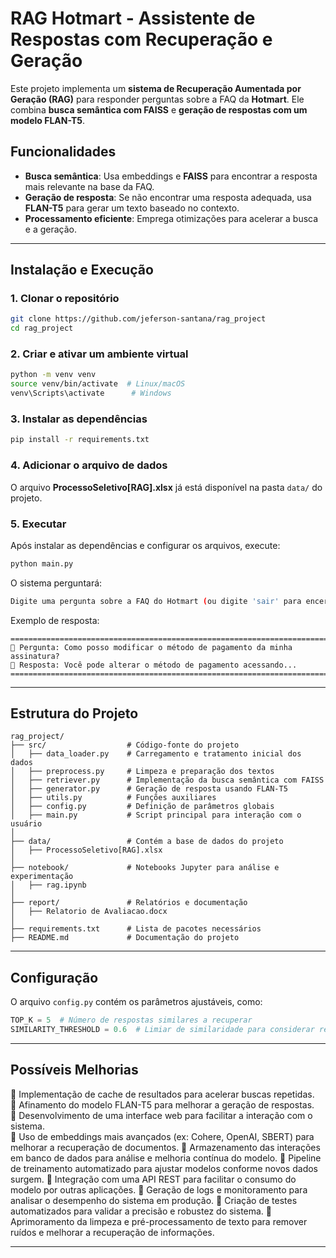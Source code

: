 # RAG Hotmart - Assistente de Respostas com Recuperação e Geração

Este projeto implementa um **sistema de Recuperação Aumentada por Geração (RAG)** para responder perguntas sobre a FAQ da **Hotmart**. Ele combina **busca semântica com FAISS** e **geração de respostas com um modelo FLAN-T5**.

##  **Funcionalidades**
-  **Busca semântica**: Usa embeddings e **FAISS** para encontrar a resposta mais relevante na base da FAQ.
-  **Geração de resposta**: Se não encontrar uma resposta adequada, usa **FLAN-T5** para gerar um texto baseado no contexto.
-  **Processamento eficiente**: Emprega otimizações para acelerar a busca e a geração.

---

##  **Instalação e Execução**
###  **1. Clonar o repositório**
```bash
git clone https://github.com/jeferson-santana/rag_project
cd rag_project  
```

###  **2. Criar e ativar um ambiente virtual**
```bash
python -m venv venv
source venv/bin/activate  # Linux/macOS
venv\Scripts\activate      # Windows
```

###  **3. Instalar as dependências**
```bash
pip install -r requirements.txt
```

###  **4. Adicionar o arquivo de dados**
O arquivo **ProcessoSeletivo[RAG].xlsx** já está disponível na pasta `data/` do projeto. 

###  **5. Executar**
Após instalar as dependências e configurar os arquivos, execute:
```bash
python main.py
```

O sistema perguntará:
```bash
Digite uma pergunta sobre a FAQ do Hotmart (ou digite 'sair' para encerrar):
```
Exemplo de resposta:
```
================================================================================
🔹 Pergunta: Como posso modificar o método de pagamento da minha assinatura?
🎯 Resposta: Você pode alterar o método de pagamento acessando...
================================================================================
```

---

##  **Estrutura do Projeto**
```
rag_project/
├── src/                  # Código-fonte do projeto
│   ├── data_loader.py    # Carregamento e tratamento inicial dos dados
│   ├── preprocess.py     # Limpeza e preparação dos textos
│   ├── retriever.py      # Implementação da busca semântica com FAISS
│   ├── generator.py      # Geração de resposta usando FLAN-T5
│   ├── utils.py          # Funções auxiliares
│   ├── config.py         # Definição de parâmetros globais
│   ├── main.py           # Script principal para interação com o usuário
│
├── data/                 # Contém a base de dados do projeto
│   ├── ProcessoSeletivo[RAG].xlsx
│
├── notebook/             # Notebooks Jupyter para análise e experimentação
│   ├── rag.ipynb
│
├── report/               # Relatórios e documentação
│   ├── Relatorio de Avaliacao.docx
│
├── requirements.txt      # Lista de pacotes necessários
├── README.md             # Documentação do projeto
```

---

##  **Configuração**
O arquivo `config.py` contém os parâmetros ajustáveis, como:
```python
TOP_K = 5  # Número de respostas similares a recuperar
SIMILARITY_THRESHOLD = 0.6  # Limiar de similaridade para considerar resposta válida
```

---

##  **Possíveis Melhorias**
🔹 Implementação de cache de resultados para acelerar buscas repetidas.  
🔹 Afinamento do modelo FLAN-T5 para melhorar a geração de respostas.  
🔹 Desenvolvimento de uma interface web para facilitar a interação com o sistema.  
🔹 Uso de embeddings mais avançados (ex: Cohere, OpenAI, SBERT) para melhorar a recuperação de documentos.
🔹 Armazenamento das interações em banco de dados para análise e melhoria contínua do modelo.
🔹 Pipeline de treinamento automatizado para ajustar modelos conforme novos dados surgem.
🔹 Integração com uma API REST para facilitar o consumo do modelo por outras aplicações.
🔹 Geração de logs e monitoramento para analisar o desempenho do sistema em produção.
🔹 Criação de testes automatizados para validar a precisão e robustez do sistema.
🔹 Aprimoramento da limpeza e pré-processamento de texto para remover ruídos e melhorar a recuperação de informações.

---